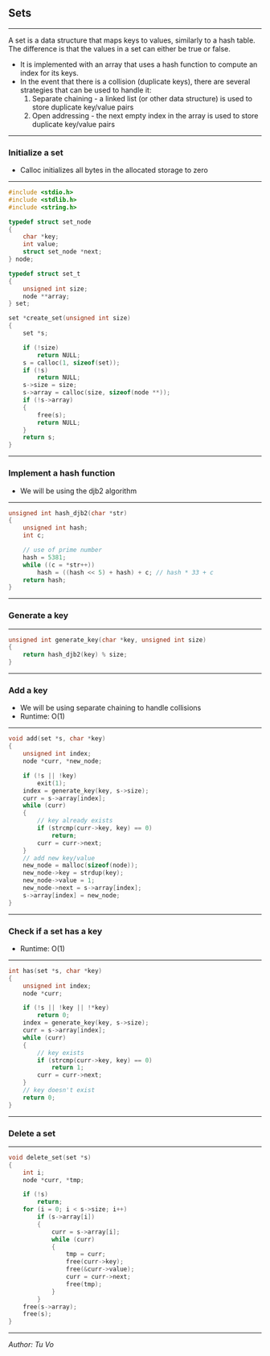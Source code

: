 ## Sets

---

A set is a data structure that maps keys to values, similarly to a hash table. The difference is that the values in a set can either be true or false.

- It is implemented with an array that uses a hash function to compute an index for its keys.
- In the event that there is a collision (duplicate keys), there are several strategies that can be used to handle it:
  1. Separate chaining - a linked list (or other data structure) is used to store duplicate key/value pairs
  2. Open addressing - the next empty index in the array is used to store duplicate key/value pairs

---

### Initialize a set

- Calloc initializes all bytes in the allocated storage to zero

---

```c
#include <stdio.h>
#include <stdlib.h>
#include <string.h>

typedef struct set_node
{
	char *key;
	int value;
	struct set_node *next;
} node;

typedef struct set_t
{
	unsigned int size;
	node **array;
} set;

set *create_set(unsigned int size)
{
	set *s;

	if (!size)
		return NULL;
	s = calloc(1, sizeof(set));
	if (!s)
		return NULL;
	s->size = size;
	s->array = calloc(size, sizeof(node **));
	if (!s->array)
	{
		free(s);
		return NULL;
	}
	return s;
}
```

---

### Implement a hash function

- We will be using the djb2 algorithm

---

```c
unsigned int hash_djb2(char *str)
{
	unsigned int hash;
	int c;

    // use of prime number
	hash = 5381;
	while ((c = *str++))
		hash = ((hash << 5) + hash) + c; // hash * 33 + c
	return hash;
}

```

---

### Generate a key

---

```c
unsigned int generate_key(char *key, unsigned int size)
{
	return hash_djb2(key) % size;
}

```

---

### Add a key

- We will be using separate chaining to handle collisions
- Runtime: O(1)

---

```c
void add(set *s, char *key)
{
	unsigned int index;
	node *curr, *new_node;

	if (!s || !key)
		exit(1);
	index = generate_key(key, s->size);
	curr = s->array[index];
	while (curr)
	{
        // key already exists
		if (strcmp(curr->key, key) == 0)
			return;
		curr = curr->next;
	}
    // add new key/value
	new_node = malloc(sizeof(node));
	new_node->key = strdup(key);
	new_node->value = 1;
	new_node->next = s->array[index];
	s->array[index] = new_node;
}
```

---

### Check if a set has a key

- Runtime: O(1)

---

```c
int has(set *s, char *key)
{
	unsigned int index;
	node *curr;

	if (!s || !key || !*key)
		return 0;
	index = generate_key(key, s->size);
	curr = s->array[index];
	while (curr)
	{
        // key exists
		if (strcmp(curr->key, key) == 0)
			return 1;
		curr = curr->next;
	}
    // key doesn't exist
	return 0;
}
```

---

### Delete a set

---

```c
void delete_set(set *s)
{
	int i;
	node *curr, *tmp;

	if (!s)
		return;
	for (i = 0; i < s->size; i++)
		if (s->array[i])
		{
			curr = s->array[i];
			while (curr)
			{
				tmp = curr;
				free(curr->key);
				free(&curr->value);
				curr = curr->next;
				free(tmp);
			}
		}
	free(s->array);
	free(s);
}
```

---

_Author: Tu Vo_
